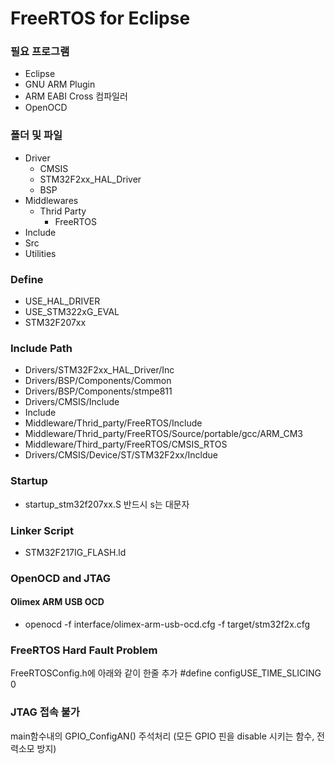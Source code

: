 # FreeRTOS for Eclipse

### 필요 프로그램
- Eclipse
- GNU ARM Plugin
- ARM EABI Cross 컴파일러
- OpenOCD

### 폴더 및 파일
- Driver
  - CMSIS
  - STM32F2xx_HAL_Driver
  - BSP
- Middlewares
  - Thrid Party
    - FreeRTOS
- Include
- Src
- Utilities

### Define
- USE_HAL_DRIVER
- USE_STM322xG_EVAL
- STM32F207xx

### Include Path
- Drivers/STM32F2xx_HAL_Driver/Inc
- Drivers/BSP/Components/Common
- Drivers/BSP/Components/stmpe811
- Drivers/CMSIS/Include
- Include
- Middleware/Thrid_party/FreeRTOS/Include
- Middleware/Thrid_party/FreeRTOS/Source/portable/gcc/ARM_CM3
- Middleware/Third_party/FreeRTOS/CMSIS_RTOS
- Drivers/CMSIS/Device/ST/STM32F2xx/Incldue

### Startup
- startup_stm32f207xx.S
  반드시 s는 대문자
  
### Linker Script
- STM32F217IG_FLASH.ld

### OpenOCD and JTAG
#### Olimex ARM USB OCD
- openocd -f interface/olimex-arm-usb-ocd.cfg -f target/stm32f2x.cfg

### FreeRTOS Hard Fault Problem
FreeRTOSConfig.h에 아래와 같이 한줄 추가
#define configUSE_TIME_SLICING 0

### JTAG 접속 불가
main함수내의 GPIO_ConfigAN() 주석처리
(모든 GPIO 핀을 disable 시키는 함수, 전력소모 방지)
